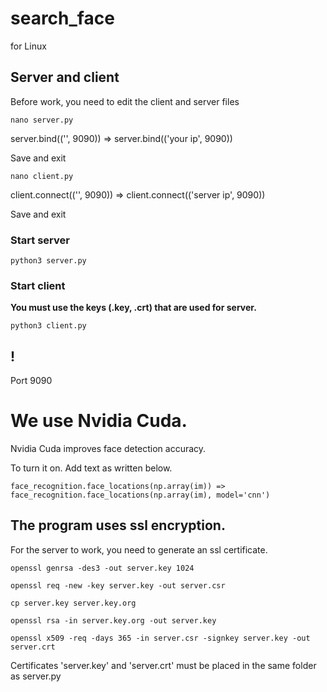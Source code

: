# search_face

for Linux

## Server and client
Before work, you need to edit the client and server files
```
nano server.py
```
server.bind(('', 9090)) => server.bind(('your ip', 9090))

Save and exit
```
nano client.py
```
client.connect(('', 9090)) => client.connect(('server ip', 9090))

Save and exit

### Start server
```
python3 server.py
```
### Start client
__You must use the keys (.key, .crt) that are used for server.__
```
python3 client.py
```

## !
Port 9090

# We use Nvidia Cuda.
Nvidia Cuda improves face detection accuracy.

To turn it on. Add text as written below.

```
face_recognition.face_locations(np.array(im)) => face_recognition.face_locations(np.array(im), model='cnn')
```

## The program uses ssl encryption.
For the server to work, you need to generate an ssl certificate.

```
openssl genrsa -des3 -out server.key 1024

openssl req -new -key server.key -out server.csr

cp server.key server.key.org

openssl rsa -in server.key.org -out server.key

openssl x509 -req -days 365 -in server.csr -signkey server.key -out server.crt
```
Certificates 'server.key' and 'server.crt' must be placed in the same folder as server.py